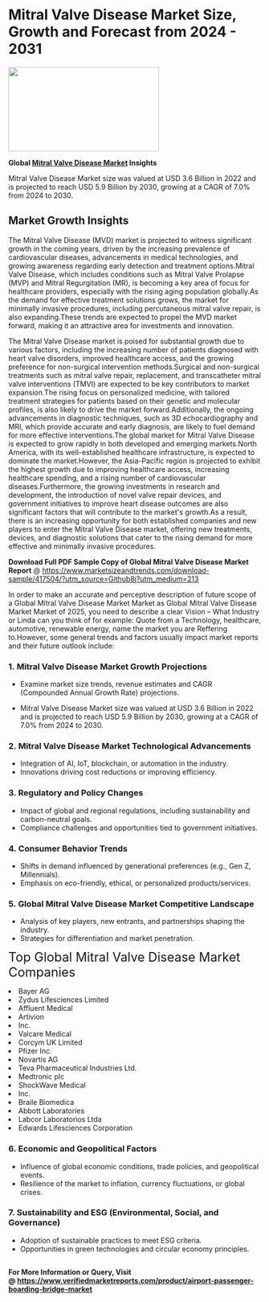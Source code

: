 <H1>Mitral Valve Disease Market Size, Growth and Forecast from 2024 - 2031</H1><img class="aligncenter size-medium wp-image-584254" src="https://thirdeyenews.in/wp-content/uploads/2024/09/Global-Market-Research-300x168.jpeg" alt="" width="300" height="168" /><p><strong>Global&nbsp;<a href="https://www.marketsizeandtrends.com/download-sample/417504/?utm_source=Github8j?utm_medium=213">Mitral Valve Disease Market</a> Insights</strong></p><p>Mitral Valve Disease Market size was valued at USD 3.6 Billion in 2022 and is projected to reach USD 5.9 Billion by 2030, growing at a CAGR of 7.0% from 2024 to 2030.</p><p><h2>Market Growth Insights</h2> <p>The Mitral Valve Disease (MVD) market is projected to witness significant growth in the coming years, driven by the increasing prevalence of cardiovascular diseases, advancements in medical technologies, and growing awareness regarding early detection and treatment options.Mitral Valve Disease, which includes conditions such as Mitral Valve Prolapse (MVP) and Mitral Regurgitation (MR), is becoming a key area of focus for healthcare providers, especially with the rising aging population globally.As the demand for effective treatment solutions grows, the market for minimally invasive procedures, including percutaneous mitral valve repair, is also expanding.These trends are expected to propel the MVD market forward, making it an attractive area for investments and innovation.</p> <p>The Mitral Valve Disease market is poised for substantial growth due to various factors, including the increasing number of patients diagnosed with heart valve disorders, improved healthcare access, and the growing preference for non-surgical intervention methods.Surgical and non-surgical treatments such as mitral valve repair, replacement, and transcatheter mitral valve interventions (TMVI) are expected to be key contributors to market expansion.The rising focus on personalized medicine, with tailored treatment strategies for patients based on their genetic and molecular profiles, is also likely to drive the market forward.Additionally, the ongoing advancements in diagnostic techniques, such as 3D echocardiography and MRI, which provide accurate and early diagnosis, are likely to fuel demand for more effective interventions.The global market for Mitral Valve Disease is expected to grow rapidly in both developed and emerging markets.North America, with its well-established healthcare infrastructure, is expected to dominate the market.However, the Asia-Pacific region is projected to exhibit the highest growth due to improving healthcare access, increasing healthcare spending, and a rising number of cardiovascular diseases.Furthermore, the growing investments in research and development, the introduction of novel valve repair devices, and government initiatives to improve heart disease outcomes are also significant factors that will contribute to the market's growth.As a result, there is an increasing opportunity for both established companies and new players to enter the Mitral Valve Disease market, offering new treatments, devices, and diagnostic solutions that cater to the rising demand for more effective and minimally invasive procedures.</p> <p><span class=""><strong>Download Full PDF Sample Copy of Global Mitral Valve Disease Market Report</strong> @ <a href="https://www.marketsizeandtrends.com/download-sample/417504/?utm_source=Github8j?utm_medium=213" target="_blank">https://www.marketsizeandtrends.com/download-sample/417504/?utm_source=Github8j?utm_medium=213</a></span></p><p>In order to make an accurate and perceptive description of future scope of a Global&nbsp;Mitral Valve Disease Market Market as Global&nbsp;Mitral Valve Disease Market Market of 2025, you need to describe a clear Vision &ndash; What Industry or Linda can you think of for example: Quote from a Technology, healthcare, automotive, renewable energy, name the market you are Reffering to.However, some general trends and factors usually impact market reports and their future outlook include:</p><h3>1.&nbsp;<strong>Mitral Valve Disease Market Growth Projections</strong></h3><ul><li>Examine market size trends, revenue estimates and CAGR (Compounded Annual Growth Rate) projections.</li><li><p>Mitral Valve Disease Market size was valued at USD 3.6 Billion in 2022 and is projected to reach USD 5.9 Billion by 2030, growing at a CAGR of 7.0% from 2024 to 2030.</p></li></ul><h3>2.&nbsp;<strong>Mitral Valve Disease Market Technological Advancements</strong></h3><ul><li>Integration of AI, IoT, blockchain, or automation in the industry.</li><li>Innovations driving cost reductions or improving efficiency.</li></ul><h3>3.&nbsp;<strong>Regulatory and Policy Changes</strong></h3><ul><li>Impact of global and regional regulations, including sustainability and carbon-neutral goals.</li><li>Compliance challenges and opportunities tied to government initiatives.</li></ul><h3>4.&nbsp;<strong>Consumer Behavior Trends</strong></h3><ul><li>Shifts in demand influenced by generational preferences (e.g., Gen Z, Millennials).</li><li>Emphasis on eco-friendly, ethical, or personalized products/services.</li></ul><h3>5.&nbsp;<strong>Global Mitral Valve Disease Market Competitive Landscape</strong></h3><ul><li>Analysis of key players, new entrants, and partnerships shaping the industry.</li><li>Strategies for differentiation and market penetration.</li></ul><p data-pm-slice="1 1 []"><span style="color: inherit; font-family: inherit; font-size: 25px;">Top Global Mitral Valve Disease Market Companies</span></p><div class="" data-test-id=""><p><li>Bayer AG</li><li> Zydus Lifesciences Limited</li><li> Affluent Medical</li><li> Artivion</li><li> Inc.</li><li> Valcare Medical</li><li> Corcym UK Limited</li><li> Pfizer Inc.</li><li> Novartis AG</li><li> Teva Pharmaceutical Industries Ltd.</li><li> Medtronic plc</li><li> ShockWave Medical</li><li> Inc.</li><li> Braile Biomedica</li><li> Abbott Laboratories</li><li> Labcor Laboratorios Ltda</li><li> Edwards Lifesciences Corporation</li></p></div><h3>6.&nbsp;<strong>Economic and Geopolitical Factors</strong></h3><ul><li>Influence of global economic conditions, trade policies, and geopolitical events.</li><li>Resilience of the market to inflation, currency fluctuations, or global crises.</li></ul><h3>7.&nbsp;<strong>Sustainability and ESG (Environmental, Social, and Governance)</strong></h3><ul><li>Adoption of sustainable practices to meet ESG criteria.</li><li>Opportunities in green technologies and circular economy principles.</li></ul><h2><strong style="font-size: 14px;">For More Information or Query, Visit @&nbsp;</strong><a style="background-color: #ffffff; font-size: 14px;" href="https://www.marketsizeandtrends.com/report/mitral-valve-disease-market/" target="_blank">https://www.verifiedmarketreports.com/product/airport-passenger-boarding-bridge-market</a></h2>